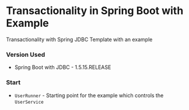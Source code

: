 # Transactionality in Spring Boot with Example 
Transactionality with Spring JDBC Template with an example

### Version Used
- Spring Boot with JDBC - 1.5.15.RELEASE

### Start
- `UserRunner` - Starting point for the example which controls the `UserService`